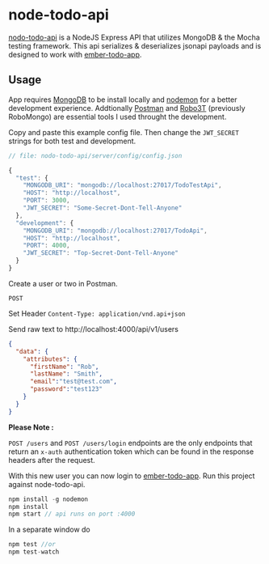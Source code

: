 # node-todo-api

[nodo-todo-api](https://github.com/ivorscott/node-todo-api) is a NodeJS Express API that utilizes MongoDB & the Mocha testing framework.
This api serializes & deserializes jsonapi payloads and is designed to work with [ember-todo-app](https://github.com/ivorscott/ember-todo-app).


## Usage

App requires [MongoDB](https://www.mongodb.com) to be install locally and [nodemon](https://github.com/remy/nodemon) for a better development experience. Addtionally [Postman](https://www.getpostman.com) and [Robo3T](https://robomongo.org/) (previously RoboMongo) are essential tools I used throught the development.

Copy and paste this example config file. Then change the `JWT_SECRET` strings for both test and development.

```javascript
// file: nodo-todo-api/server/config/config.json

{
  "test": {
    "MONGODB_URI": "mongodb://localhost:27017/TodoTestApi",
    "HOST": "http://localhost",
    "PORT": 3000,
    "JWT_SECRET": "Some-Secret-Dont-Tell-Anyone"
  },
  "development": {
    "MONGODB_URI": "mongodb://localhost:27017/TodoApi",
    "HOST": "http://localhost",
    "PORT": 4000,
    "JWT_SECRET": "Top-Secret-Dont-Tell-Anyone"
  }
}
```
Create a user or two in Postman.

`POST`

Set Header
  `Content-Type: application/vnd.api+json`

Send raw text to http://localhost:4000/api/v1/users

```json
{
  "data": {
    "attributes": {
      "firstName": "Rob",
      "lastName": "Smith",
      "email":"test@test.com",
      "password":"test123"
    }
  }
}
```

**Please Note :**

 `POST /users` and `POST /users/login` endpoints are the only endpoints that return an `x-auth` authentication token which can be found in the response headers after the request.

 With this new user you can now login to  [ember-todo-app](https://github.com/ivorscott/ember-todo-app). Run this project against node-todo-api.

```javascript
npm install -g nodemon
npm install
npm start // api runs on port :4000
```

In a separate window do

```javascript
npm test //or
npm test-watch
```
